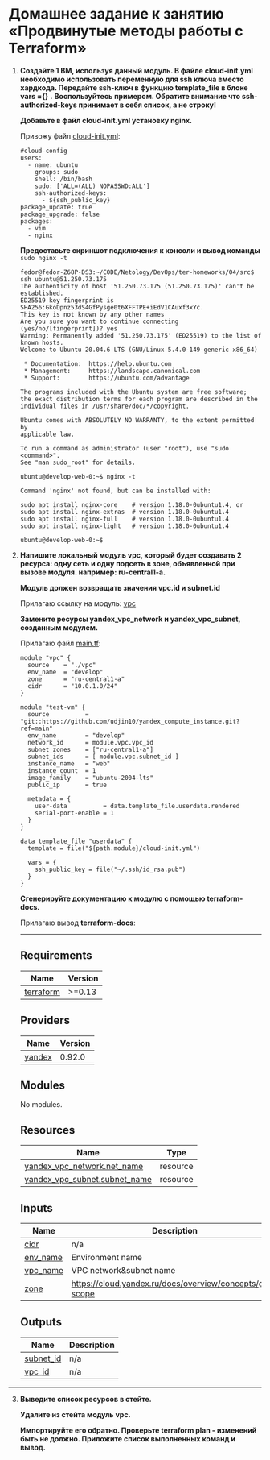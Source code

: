# Домашнее задание к занятию «Продвинутые методы работы с Terraform»

1. **Создайте 1 ВМ, используя данный модуль. В файле cloud-init.yml необходимо использовать переменную для ssh ключа вместо хардкода. Передайте ssh-ключ в функцию template_file в блоке vars ={} .**
   **Воспользуйтесь примером. Обратите внимание что ssh-authorized-keys принимает в себя список, а не строку!**

   **Добавьте в файл cloud-init.yml установку nginx.**
   
   Привожу файл [cloud-init.yml](https://github.com/fedor-metsger/ter-homeworks/blob/terraform-04/04/src/cloud-init.yml):

   ```
   #cloud-config
   users:
     - name: ubuntu
       groups: sudo
       shell: /bin/bash
       sudo: ['ALL=(ALL) NOPASSWD:ALL']
       ssh-authorized-keys:
         - ${ssh_public_key}
   package_update: true
   package_upgrade: false
   packages:
     - vim
     - nginx
   ```

   **Предоставьте скриншот подключения к консоли и вывод команды** `sudo nginx -t`
   
   ```
   fedor@fedor-Z68P-DS3:~/CODE/Netology/DevOps/ter-homeworks/04/src$ ssh ubuntu@51.250.73.175
   The authenticity of host '51.250.73.175 (51.250.73.175)' can't be established.
   ED25519 key fingerprint is SHA256:GkoDpnz53dS4GfPysge0t6XFFTPE+iEdV1CAuxf3xYc.
   This key is not known by any other names
   Are you sure you want to continue connecting (yes/no/[fingerprint])? yes
   Warning: Permanently added '51.250.73.175' (ED25519) to the list of known hosts.
   Welcome to Ubuntu 20.04.6 LTS (GNU/Linux 5.4.0-149-generic x86_64)

    * Documentation:  https://help.ubuntu.com
    * Management:     https://landscape.canonical.com
    * Support:        https://ubuntu.com/advantage

   The programs included with the Ubuntu system are free software;
   the exact distribution terms for each program are described in the
   individual files in /usr/share/doc/*/copyright.

   Ubuntu comes with ABSOLUTELY NO WARRANTY, to the extent permitted by
   applicable law.

   To run a command as administrator (user "root"), use "sudo <command>".
   See "man sudo_root" for details.

   ubuntu@develop-web-0:~$ nginx -t

   Command 'nginx' not found, but can be installed with:

   sudo apt install nginx-core    # version 1.18.0-0ubuntu1.4, or
   sudo apt install nginx-extras  # version 1.18.0-0ubuntu1.4
   sudo apt install nginx-full    # version 1.18.0-0ubuntu1.4
   sudo apt install nginx-light   # version 1.18.0-0ubuntu1.4

   ubuntu@develop-web-0:~$
   ```

2. **Напишите локальный модуль vpc, который будет создавать 2 ресурса: одну сеть и одну подсеть в зоне, объявленной при вызове модуля. например: ru-central1-a.**
   
   **Модуль должен возвращать значения vpc.id и subnet.id**
   
   Прилагаю ссылку на модуль: [vpc](https://github.com/fedor-metsger/ter-homeworks/tree/terraform-04/04/src/vpc)

   **Замените ресурсы yandex_vpc_network и yandex_vpc_subnet, созданным модулем.**
   
   Прилагаю файл [main.tf](https://github.com/fedor-metsger/ter-homeworks/blob/terraform-04/04/src/main.tf):
   ```
   module "vpc" {
     source    = "./vpc"
     env_name  = "develop"
     zone      = "ru-central1-a"
     cidr      = "10.0.1.0/24"
   }

   module "test-vm" {
     source          = "git::https://github.com/udjin10/yandex_compute_instance.git?ref=main"
     env_name        = "develop"
     network_id      = module.vpc.vpc_id
     subnet_zones    = ["ru-central1-a"]
     subnet_ids      = [ module.vpc.subnet_id ]
     instance_name   = "web"
     instance_count  = 1
     image_family    = "ubuntu-2004-lts"
     public_ip       = true
  
     metadata = {
       user-data          = data.template_file.userdata.rendered
       serial-port-enable = 1
     }
   }

   data template_file "userdata" {
     template = file("${path.module}/cloud-init.yml")

     vars = {
       ssh_public_key = file("~/.ssh/id_rsa.pub")
     }
   }
   ```

   **Сгенерируйте документацию к модулю с помощью terraform-docs.**
   
   Прилагаю вывод **terraform-docs**:
   
   ------------------------------------------------
   ## Requirements

   | Name | Version |
   |------|---------|
   | <a name="requirement_terraform"></a> [terraform](#requirement\_terraform) | >=0.13 |

   ## Providers

   | Name | Version |
   |------|---------|
   | <a name="provider_yandex"></a> [yandex](#provider\_yandex) | 0.92.0 |

   ## Modules

   No modules.

   ## Resources

   | Name | Type |
   |------|------|
   | [yandex_vpc_network.net_name](https://registry.terraform.io/providers/yandex-cloud/yandex/latest/docs/resources/vpc_network) | resource |
   | [yandex_vpc_subnet.subnet_name](https://registry.terraform.io/providers/yandex-cloud/yandex/latest/docs/resources/vpc_subnet) | resource |
   
   ## Inputs

   | Name | Description | Type | Default | Required |
   |------|-------------|------|---------|:--------:|
   | <a name="input_cidr"></a> [cidr](#input\_cidr) | n/a | `string` | `"10.0.0.0/24"` | no |
   | <a name="input_env_name"></a> [env\_name](#input\_env\_name) | Environment name | `string` | `"develop"` | no |
   | <a name="input_vpc_name"></a> [vpc\_name](#input\_vpc\_name) | VPC network&subnet name | `string` | `"develop"` | no |
   | <a name="input_zone"></a> [zone](#input\_zone) | https://cloud.yandex.ru/docs/overview/concepts/geo-scope | `string` | `"ru-central1-a"` | no |

   ## Outputs

   | Name | Description |
   |------|-------------|
   | <a name="output_subnet_id"></a> [subnet\_id](#output\_subnet\_id) | n/a |
   | <a name="output_vpc_id"></a> [vpc\_id](#output\_vpc\_id) | n/a |

------------------------------------------

3. **Выведите список ресурсов в стейте.**

   **Удалите из стейта модуль vpc.**

   **Импортируйте его обратно. Проверьте terraform plan - изменений быть не должно. Приложите список выполненных команд и вывод.**
